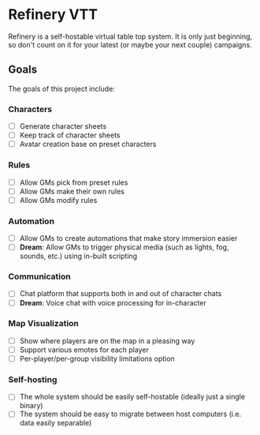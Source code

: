 # Refinery VTT

Refinery is a self-hostable virtual table top system. It is only just beginning,
so don't count on it for your latest (or maybe your next couple) campaigns.

## Goals

The goals of this project include:

### Characters

- [ ] Generate character sheets
- [ ] Keep track of character sheets
- [ ] Avatar creation base on preset characters

### Rules

- [ ] Allow GMs pick from preset rules
- [ ] Allow GMs make their own rules
- [ ] Allow GMs modify rules

### Automation

- [ ] Allow GMs to create automations that make story immersion easier
- [ ] **Dream**: Allow GMs to trigger physical media (such as lights, fog, sounds,
      etc.) using in-built scripting

### Communication

- [ ] Chat platform that supports both in and out of character chats
- [ ] **Dream**: Voice chat with voice processing for in-character

### Map Visualization

- [ ] Show where players are on the map in a pleasing way
- [ ] Support various emotes for each player
- [ ] Per-player/per-group visibility limitations option

### Self-hosting

- [ ] The whole system should be easily self-hostable (ideally just a single binary)
- [ ] The system should be easy to migrate between host computers (i.e. data easily separable)

